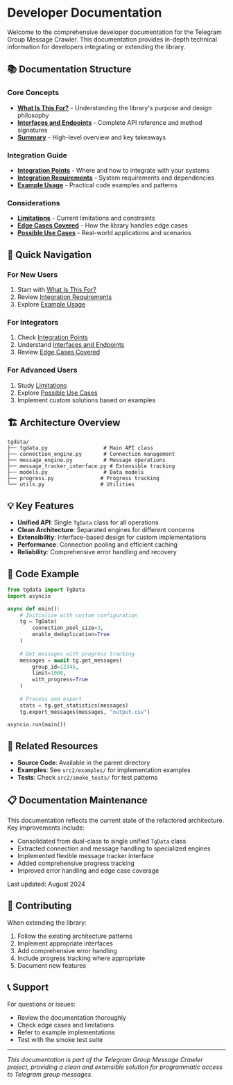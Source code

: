 # Developer Documentation

Welcome to the comprehensive developer documentation for the Telegram Group Message Crawler. This documentation provides in-depth technical information for developers integrating or extending the library.

## 📚 Documentation Structure

### Core Concepts
- **[What Is This For?](what_is_this_for.md)** - Understanding the library's purpose and design philosophy
- **[Interfaces and Endpoints](interfaces_and_endpoints.md)** - Complete API reference and method signatures
- **[Summary](summary.md)** - High-level overview and key takeaways

### Integration Guide
- **[Integration Points](integration_points.md)** - Where and how to integrate with your systems
- **[Integration Requirements](integration_requirements.md)** - System requirements and dependencies
- **[Example Usage](example_usage.md)** - Practical code examples and patterns

### Considerations
- **[Limitations](limitations.md)** - Current limitations and constraints
- **[Edge Cases Covered](edge_cases_covered.md)** - How the library handles edge cases
- **[Possible Use Cases](possible_use_cases.md)** - Real-world applications and scenarios

## 🚀 Quick Navigation

### For New Users
1. Start with [What Is This For?](what_is_this_for.md)
2. Review [Integration Requirements](integration_requirements.md)
3. Explore [Example Usage](example_usage.md)

### For Integrators
1. Check [Integration Points](integration_points.md)
2. Understand [Interfaces and Endpoints](interfaces_and_endpoints.md)
3. Review [Edge Cases Covered](edge_cases_covered.md)

### For Advanced Users
1. Study [Limitations](limitations.md)
2. Explore [Possible Use Cases](possible_use_cases.md)
3. Implement custom solutions based on examples

## 🏗️ Architecture Overview

```
tgdata/
├── tgdata.py                  # Main API class
├── connection_engine.py       # Connection management
├── message_engine.py          # Message operations
├── message_tracker_interface.py # Extensible tracking
├── models.py                  # Data models
├── progress.py               # Progress tracking
└── utils.py                  # Utilities
```

## 💡 Key Features

- **Unified API**: Single `TgData` class for all operations
- **Clean Architecture**: Separated engines for different concerns
- **Extensibility**: Interface-based design for custom implementations
- **Performance**: Connection pooling and efficient caching
- **Reliability**: Comprehensive error handling and recovery

## 📝 Code Example

```python
from tgdata import TgData
import asyncio

async def main():
    # Initialize with custom configuration
    tg = TgData(
        connection_pool_size=3,
        enable_deduplication=True
    )
    
    # Get messages with progress tracking
    messages = await tg.get_messages(
        group_id=12345,
        limit=1000,
        with_progress=True
    )
    
    # Process and export
    stats = tg.get_statistics(messages)
    tg.export_messages(messages, "output.csv")

asyncio.run(main())
```

## 🔗 Related Resources

- **Source Code**: Available in the parent directory
- **Examples**: See `src2/examples/` for implementation examples
- **Tests**: Check `src2/smoke_tests/` for test patterns

## 📋 Documentation Maintenance

This documentation reflects the current state of the refactored architecture. Key improvements include:

- Consolidated from dual-class to single unified `TgData` class
- Extracted connection and message handling to specialized engines
- Implemented flexible message tracker interface
- Added comprehensive progress tracking
- Improved error handling and edge case coverage

Last updated: August 2024

## 🤝 Contributing

When extending the library:

1. Follow the existing architecture patterns
2. Implement appropriate interfaces
3. Add comprehensive error handling
4. Include progress tracking where appropriate
5. Document new features

## 📞 Support

For questions or issues:
- Review the documentation thoroughly
- Check edge cases and limitations
- Refer to example implementations
- Test with the smoke test suite

---

*This documentation is part of the Telegram Group Message Crawler project, providing a clean and extensible solution for programmatic access to Telegram group messages.*